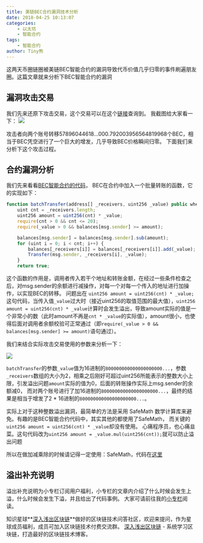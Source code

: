 ```yaml
---
title: 美链BEC合约漏洞技术分析
date: 2018-04-25 10:13:07
categories: 
    - 以太坊
    - 智能合约
tags:
    - 智能合约
author: Tiny熊
---
```


这两天币圈链圈被美链BEC智能合约的漏洞导致代币价值几乎归零的事件刷遍朋友圈。这篇文章就来分析下BEC智能合约的漏洞

<!-- more -->
## 漏洞攻击交易

我们先来还原下攻击交易，这个交易可以在这个[链接](https://etherscan.io/tx/0xad89ff16fd1ebe3a0a7cf4ed282302c06626c1af33221ebe0d3a470aba4a660f)查询到。
我截图给大家看一下：
![](https://learnblockchain.cn/images/BEC_transfer.jpg)

攻击者向两个账号转移57896044618...000.792003956564819968个BEC，相当于BEC凭空进行了一个巨大的增发，几乎导致BEC价格瞬间归零。
下面我们来分析下这个攻击过程。

## 合约漏洞分析

我们先来看看[BEC智能合约的代码](https://etherscan.io/address/0xc5d105e63711398af9bbff092d4b6769c82f793d#code)，
BEC在合约中加入一个批量转账的函数，它的实现如下：

```js
function batchTransfer(address[] _receivers, uint256 _value) public whenNotPaused returns (bool) {
    uint cnt = _receivers.length;
    uint256 amount = uint256(cnt) * _value;
    require(cnt > 0 && cnt <= 20);
    require(_value > 0 && balances[msg.sender] >= amount);

    balances[msg.sender] = balances[msg.sender].sub(amount);
    for (uint i = 0; i < cnt; i++) {
        balances[_receivers[i]] = balances[_receivers[i]].add(_value);
        Transfer(msg.sender, _receivers[i], _value);
    }
    return true;
```

这个函数的作用是，调用者传入若干个地址和转账金额，在经过一些条件检查之后，对msg.sender的余额进行减操作，对每一个对每一个传入的地址进行加操作，以实现BEC的转移。
问题出在 `uint256 amount = uint256(cnt) * _value;` 这句代码，当传入值`_value`过大时（接近uint256的取值范围的最大值），`uint256 amount = uint256(cnt) * _value`计算时会发生溢出，导致amount实际的值是一个非常小的数（此时amount不再是`cnt * _value`的实际值），amount很小，也使得后面对调用者余额校验可正常通过（即`require(_value > 0 && balances[msg.sender] >= amount)`语句通过）。

我们来结合实际攻击交易使用的参数来分析一下：

![](https://learnblockchain.cn/images/BEC_transfer_params.jpg)

`batchTransfer`的参数`_value`值为16进制的`800000000000000000000...`，参数`_receivers`数组的大小为2，相乘之后刚好可超过uint256所能表示的整数大小上限，引发溢出问题`amount`实际的值为0，后面的转账操作实际上msg.sender的余额减0， 而对两个账号进行了加16进制的`800000000000000000000...`，最终的结果是相当于增发了2 * 16进制的`800000000000000000000...`。

实际上对于这种整数溢出漏洞，最简单的方法是采用 SafeMath 数学计算库来避免。有趣的是BEC智能合约代码中，其实其他的都使用了SafeMath， 而关键的`uint256 amount = uint256(cnt) * _value`却没有使用。
心痛程序员，也心痛韭菜。这句代码改为`uint256 amount = _value.mul(uint256(cnt));`就可以防止溢出问题

所以在做加减乘除的时候请记得一定使用：SafeMath，代码在[这里](https://github.com/OpenZeppelin/zeppelin-solidity/blob/master/contracts/math/SafeMath.sol)

##  溢出补充说明

溢出补充说明为小专栏订阅用户福利，小专栏的文章内介绍了什么时候会发生上溢，什么时候会发生下溢，并且给出了代码事例。
大家可请前往我的[小专栏](https://xiaozhuanlan.com/blockchaincore)阅读。


知识星球**[深入浅出区块链](https://t.xiaomiquan.com/RfAu7uj)**做好的区块链技术问答社区，欢迎来提问，作为星球成员福利，成员可加入区块链技术付费交流群。
[深入浅出区块链](https://learnblockchain.cn/) - 系统学习区块链，打造最好的区块链技术博客。

<!--
Solidity最大可以处理256位数字, 最大值为 `2**256 - 1`, 对(`2**256 - 1`) 加1的结果会溢出归0。`2**255` 乘2也同样会溢出归0。
对无符号类型最小值是零，对零做减1会得到 (`2**256 - 1`)。

我们用一段代码验证一下：

```js
pragma solidity 0.4.20;
contract TestFlow {
    uint256 public zero = 0;
    uint256 public max = 2**256 - 1;
    uint256 public mm = 2**255;

    function subUnderFlow() public constant returns (uint) {
        uint256 a =  zero - 1;
        return a;
    }

    function addOverFlow() public constant returns (uint) {
        uint256 a =  max + 1;
        return a;
    }

    function mulOverFlow() public constant returns (uint) {
        uint256 a =  mm * 2;
        return a;
    }
}

```
合约部署和运行，之前已经经过很多次，我直接贴运行结果：
![](https://learnblockchain.cn/images/BEC_transfer_flow.jpg)

-->